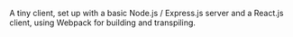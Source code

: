 A tiny client, set up with a basic Node.js / Express.js server and a React.js
client, using Webpack for building and transpiling.
